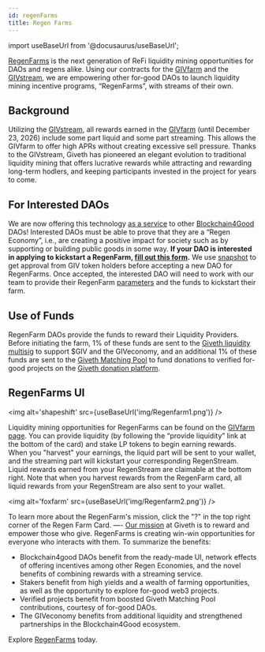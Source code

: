 ```yaml
---
id: regenFarms
title: Regen Farms
---
```

import useBaseUrl from '@docusaurus/useBaseUrl';


[RegenFarms](https://giveth.io/givfarm) is the next generation of ReFi liquidity mining opportunities for DAOs and regens alike. Using our contracts for the [GIVfarm](https://giveth.io/givfarm) and the [GIVstream](https://giveth.io/givstream), we are empowering other for-good DAOs to launch liquidity mining incentive programs, “RegenFarms”, with streams of their own.
## Background
Utilizing the [GIVstream](https://docs.giveth.io/giveconomy/givstream), all rewards earned in the [GIVfarm](https://giveth.io/givfarm) (until December 23, 2026) include some part liquid and some part streaming. This allows the GIVfarm to offer high APRs without creating excessive sell pressure. Thanks to the GIVstream, Giveth has pioneered an elegant evolution to traditional liquidity mining that offers lucrative rewards while attracting and rewarding long-term hodlers, and keeping participants invested in the project for years to come. 
## For Interested DAOs
We are now offering this technology [as a service](https://forum.giveth.io/t/crazy-idea-stream-as-a-service-giviverse-multiverse-now-called-regenfarms/295) to other [Blockchain4Good](https://twitter.com/search?q=%23blockchain4good&src=typed_query) DAOs! Interested DAOs must be able to prove that they are a “Regen Economy”, i.e., are creating a positive impact for society such as by supporting or building public goods in some way. **If your DAO is interested in applying to kickstart a RegenFarm, [fill out this form](https://giveth.typeform.com/regenfarms).**
We use [snapshot](https://snapshot.org/#/giv.eth/) to get approval from GIV token holders before accepting a new DAO for RegenFarms. Once accepted, the interested DAO will need to work with our team to provide their RegenFarm [parameters](https://www.notion.so/giveth/Regen-Farm-Parameters-a5b474e75f334d03ad1c1c43f5d923d4) and the funds to kickstart their farm.
## Use of Funds
RegenFarm DAOs provide the funds to reward their Liquidity Providers. Before initiating the farm, 1% of these funds are sent to the [Giveth liquidity multisig](https://blockscout.com/xdai/mainnet/address/0xf924fF0f192f0c7c073161e0d62CE7635114e74f/transactions) to support $GIV and the GIVeconomy, and an additional 1% of these funds are sent to the [Giveth Matching Pool](https://giveth.io/project/donation-eth) to fund donations to verified for-good projects on the [Giveth donation platform](https://giveth.io/projects).
## RegenFarms UI

<img alt='shapeshift' src={useBaseUrl('img/Regenfarm1.png')} />

Liquidity mining opportunities for RegenFarms can be found on the [GIVfarm page](https://giveth.io/givfarm). You can provide liquidity (by following the “provide liquidity” link at the bottom of the card) and stake LP tokens to begin earning rewards. When you "harvest" your earnings, the liquid part will be sent to your wallet, and the streaming part will kickstart your corresponding RegenStream. Liquid rewards earned from your RegenStream are claimable at the bottom right. Note that when you harvest rewards from the RegenFarm card, all liquid rewards from your RegenStream are also sent to your wallet.

<img alt='foxfarm' src={useBaseUrl('img/Regenfarm2.png')} />

To learn more about the RegenFarm's mission, click the "?" in the top right corner of the Regen Farm Card.
—-
[Our mission](https://docs.giveth.io/whatisgiveth/) at Giveth is to reward and empower those who give. RegenFarms is creating win-win opportunities for everyone who interacts with them. To summarize the benefits:

- Blockchain4good DAOs benefit from the ready-made UI, network effects of offering incentives among other Regen Economies, and the novel benefits of combining rewards with a streaming service.
- Stakers benefit from high yields and a wealth of farming opportunities, as well as the opportunity to explore for-good web3 projects.
- Verified projects benefit from boosted Giveth Matching Pool contributions, courtesy of for-good DAOs.
- The GIVeconomy benefits from additional liquidity and strengthened partnerships in the Blockchain4Good ecosystem.

Explore [RegenFarms](https://giveth.io/givfarm) today.
